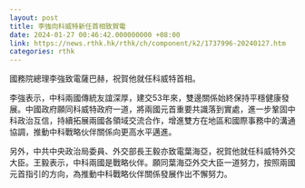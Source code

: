 ```yaml
---
layout: post
title: 李強向科威特新任首相致賀電
date: 2024-01-27 00:46:42.000000000 +08:00
link: https://news.rthk.hk/rthk/ch/component/k2/1737996-20240127.htm
categories: rthk
---
```


國務院總理李強致電薩巴赫，祝賀他就任科威特首相。

李強表示，中科兩國傳統友誼深厚，建交53年來，雙邊關係始終保持平穩健康發展。中國政府願同科威特政府一道，將兩國元首重要共識落到實處，進一步鞏固中科政治互信，持續拓展兩國各領域交流合作，增進雙方在地區和國際事務中的溝通協調，推動中科戰略伙伴關係向更高水平邁進。

另外，中共中央政治局委員、外交部長王毅亦致電葉海亞，祝賀他就任科威特外交大臣。王毅表示，中科兩國是戰略伙伴。願同葉海亞外交大臣一道努力，按照兩國元首指引的方向，為推動中科戰略伙伴關係發展作出不懈努力。
